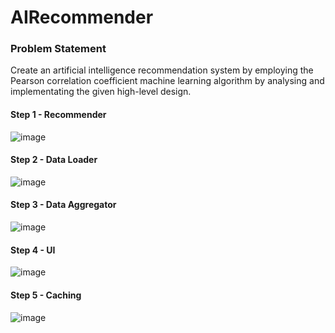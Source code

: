 # AIRecommender

### Problem Statement
Create an artificial intelligence recommendation system by employing the Pearson correlation coefficient machine learning algorithm by analysing and implementating the given high-level design.<br>

#### Step 1 - Recommender
![image](https://github.com/Sanjanabharadwaj25/AIRecommender/assets/77878089/3f766abf-bcdd-4770-a3dd-b88c72a59c84)<br>

#### Step 2 - Data Loader
![image](https://github.com/Sanjanabharadwaj25/AIRecommender/assets/77878089/6c479ce3-8e45-4844-858e-a95ab498d348)<br>

#### Step 3 - Data Aggregator
![image](https://github.com/Sanjanabharadwaj25/AIRecommender/assets/77878089/9a18e11a-bc50-4c6f-a473-e87ef7239a6f)<br>

#### Step 4 - UI
![image](https://github.com/Sanjanabharadwaj25/AIRecommender/assets/77878089/e2c5d16f-8c7f-4fdd-89aa-d380ed914ebb)<br>

#### Step 5 - Caching
![image](https://github.com/Sanjanabharadwaj25/AIRecommender/assets/77878089/924c057b-a0fc-4c0b-b5ea-1167532dc5f5)<br>




